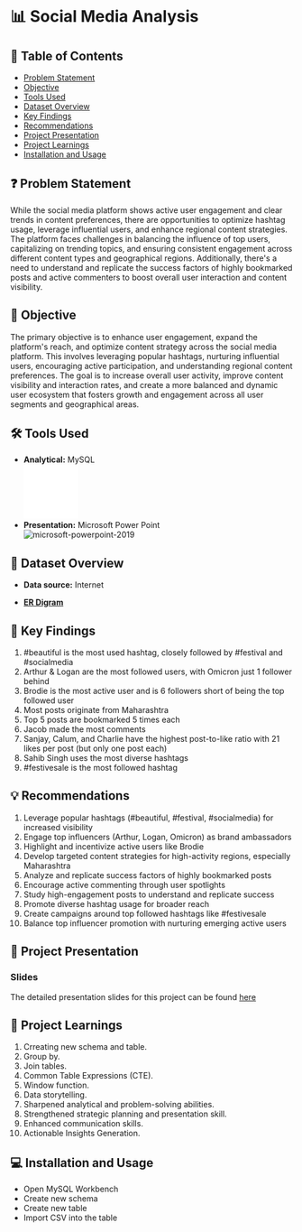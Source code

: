 # 📊 Social Media Analysis

## 📕 Table of Contents
- [Problem Statement](#-problem-statement)
- [Objective](#-objective)
- [Tools Used](#%EF%B8%8F-tools-used)
- [Dataset Overview](#-dataset-overview)
- [Key Findings](#-key-findings)
- [Recommendations](#-recommendations)
- [Project Presentation](#-project-presentation)
- [Project Learnings](#-project-learnings)
- [Installation and Usage](#-installation-and-usage)

## ❓ Problem Statement
While the social media platform shows active user engagement and clear trends in content preferences, there are opportunities to optimize hashtag usage, leverage influential users, and enhance regional content strategies. The platform faces challenges in balancing the influence of top users, capitalizing on trending topics, and ensuring consistent engagement across different content types and geographical regions. Additionally, there's a need to understand and replicate the success factors of highly bookmarked posts and active commenters to boost overall user interaction and content visibility.

## 🎯 Objective
The primary objective is to enhance user engagement, expand the platform's reach, and optimize content strategy across the social media platform. This involves leveraging popular hashtags, nurturing influential users, encouraging active participation, and understanding regional content preferences. The goal is to increase overall user activity, improve content visibility and interaction rates, and create a more balanced and dynamic user ecosystem that fosters growth and engagement across all user segments and geographical areas.

## 🛠️ Tools Used
- **Analytical:**  MySQL\
  <img width="96" height="96" src="https://github.com/amanat-mahmud/Sales_Performance_Analysis_SQL/blob/main/icons8-mysql-96.png" alt="mysql-logo"/>
- **Presentation:** Microsoft Power Point\
  <img width="96" height="96" src="https://img.icons8.com/fluency/96/microsoft-powerpoint-2019.png" alt="microsoft-powerpoint-2019"/>

## 📅 Dataset Overview
- **Data source:** Internet

- [**ER Digram**]()

## 🔎 Key Findings
1. #beautiful is the most used hashtag, closely followed by #festival and #socialmedia
2. Arthur & Logan are the most followed users, with Omicron just 1 follower behind
3. Brodie is the most active user and is 6 followers short of being the top followed user
4. Most posts originate from Maharashtra
5. Top 5 posts are bookmarked 5 times each
6. Jacob made the most comments
7. Sanjay, Calum, and Charlie have the highest post-to-like ratio with 21 likes per post (but only one post each)
8. Sahib Singh uses the most diverse hashtags
9. #festivesale is the most followed hashtag

## 💡 Recommendations
1. Leverage popular hashtags (#beautiful, #festival, #socialmedia) for increased visibility
2. Engage top influencers (Arthur, Logan, Omicron) as brand ambassadors
3. Highlight and incentivize active users like Brodie
4. Develop targeted content strategies for high-activity regions, especially Maharashtra
5. Analyze and replicate success factors of highly bookmarked posts
6. Encourage active commenting through user spotlights
7. Study high-engagement posts to understand and replicate success
8. Promote diverse hashtag usage for broader reach
9. Create campaigns around top followed hashtags like #festivesale
10. Balance top influencer promotion with nurturing emerging active users

## 📌 Project Presentation

### Slides
The detailed presentation slides for this project can be found [here](https://github.com/amanat-mahmud/Sales_Performance_Analysis_SQL/blob/main/sales%20performance%20analysis.pdf)

## 🧠 Project Learnings
1. Crreating new schema and table.
2. Group by.
3. Join tables.
4. Common Table Expressions (CTE).
5. Window function.
6. Data storytelling.
7. Sharpened analytical and problem-solving abilities.
8. Strengthened strategic planning and  presentation skill.
9. Enhanced communication skills.
12. Actionable Insights Generation.

## 💻 Installation and Usage
- Open MySQL Workbench
- Create new schema
- Create new table
- Import CSV into the table
